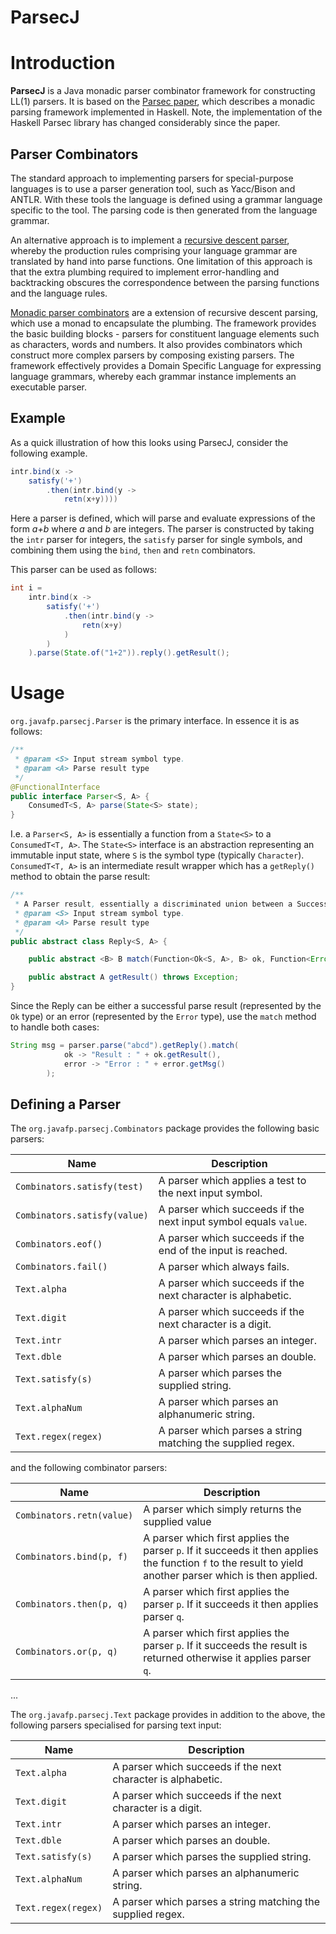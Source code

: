 ParsecJ
============

# Introduction

**ParsecJ** is a Java monadic parser combinator framework for constructing LL(1) parsers.
It is based on the
[Parsec paper](http://research.microsoft.com/en-us/um/people/daan/download/papers/parsec-paper.pdf),
which describes a monadic parsing framework implemented in Haskell.
Note, the implementation of the Haskell Parsec library has changed considerably since the paper.

## Parser Combinators

The standard approach to implementing parsers for special-purpose languages
is to use a parser generation tool,
such as Yacc/Bison and ANTLR.
With these tools the language is defined using a grammar language specific to the tool.
The parsing code is then generated from the language grammar.

An alternative approach is to implement a
[recursive descent parser](http://en.wikipedia.org/wiki/Recursive_descent_parser),
whereby the production rules comprising your language grammar
are translated by hand into parse functions.
One limitation of this approach
is that the extra plumbing required to implement error-handling and backtracking
obscures the correspondence between the parsing functions and the language rules.

[Monadic parser combinators](http://www.artima.com/pins1ed/combinator-parsing.html)
are a extension of recursive descent parsing,
which use a monad to encapsulate the plumbing.
The framework provides the basic building blocks -
parsers for constituent language elements such as characters, words and numbers.
It also provides combinators which construct more complex parsers by composing existing parsers.
The framework effectively provides a Domain Specific Language for expressing language grammars,
whereby each grammar instance implements an executable parser.

## Example

As a quick illustration of how this looks using ParsecJ, consider the following example.

```java
intr.bind(x ->
    satisfy('+')
        .then(intr.bind(y ->
            retn(x+y))))
```

Here a parser is defined, which will parse and evaluate expressions of the form *a+b* where *a* and *b* are integers.
The parser is constructed by taking the `intr` parser for integers, the `satisfy` parser for single symbols,
and combining them using the `bind`, `then` and `retn` combinators.

This parser can be used as follows:

```java
int i =
    intr.bind(x ->
        satisfy('+')
            .then(intr.bind(y ->
                retn(x+y)
            )
        )
    ).parse(State.of("1+2")).reply().getResult();
```

# Usage

`org.javafp.parsecj.Parser` is the primary interface. In essence it is as follows:

```java
/**
 * @param <S> Input stream symbol type.
 * @param <A> Parse result type
 */
@FunctionalInterface
public interface Parser<S, A> {
    ConsumedT<S, A> parse(State<S> state);
}
```

I.e. a `Parser<S, A>` is essentially a function from a `State<S>` to a `ConsumedT<T, A>`.
The `State<S>` interface is an abstraction representing an immutable input state,
where `S` is the symbol type (typically `Character`).
`ConsumedT<T, A>` is an intermediate result wrapper which has a `getReply()` method to obtain the parse result:

```java
/**
 * A Parser result, essentially a discriminated union between a Success and an Error.
 * @param <S> Input stream symbol type.
 * @param <A> Parse result type
 */
public abstract class Reply<S, A> {

    public abstract <B> B match(Function<Ok<S, A>, B> ok, Function<Error<S, A>, B> error);

    public abstract A getResult() throws Exception;
}
```

Since the Reply can be either a successful parse result (represented by the `Ok` type)
or an error (represented by the `Error` type),
use the `match` method to handle both cases:

```java
String msg = parser.parse("abcd").getReply().match(
            ok -> "Result : " + ok.getResult(),
            error -> "Error : " + error.getMsg()
        );
```

## Defining a Parser

The `org.javafp.parsecj.Combinators` package provides the following basic parsers:

Name | Description
-----|------------
`Combinators.satisfy(test)` | A parser which applies a test to the next input symbol. |
`Combinators.satisfy(value)` | A parser which succeeds if the next input symbol equals `value`. |
`Combinators.eof()` | A parser which succeeds if the end of the input is reached. |
`Combinators.fail()` | A parser which always fails. |
`Text.alpha` | A parser which succeeds if the next character is alphabetic. |
`Text.digit` | A parser which succeeds if the next character is a digit. |
`Text.intr` | A parser which parses an integer. |
`Text.dble` | A parser which parses an double. |
`Text.satisfy(s)` | A parser which parses the supplied string. |
`Text.alphaNum` | A parser which parses an alphanumeric string. |
`Text.regex(regex)` | A parser which parses a string matching the supplied regex. |

and the following combinator parsers:

Name | Description
-----|------------
`Combinators.retn(value)` | A parser which simply returns the supplied value
`Combinators.bind(p, f)` | A parser which first applies the parser `p`. If it succeeds it then applies the function `f` to the result to yield another parser which is then applied.
`Combinators.then(p, q)` | A parser which first applies the parser `p`. If it succeeds it then applies parser `q`.
`Combinators.or(p, q)` | A parser which first applies the parser `p`. If it succeeds the result is returned otherwise it applies parser `q`.
...

The `org.javafp.parsecj.Text` package provides in addition to the above, the following parsers specialised for parsing text input:

Name | Description
-----|------------
`Text.alpha` | A parser which succeeds if the next character is alphabetic. |
`Text.digit` | A parser which succeeds if the next character is a digit. |
`Text.intr` | A parser which parses an integer. |
`Text.dble` | A parser which parses an double. |
`Text.satisfy(s)` | A parser which parses the supplied string. |
`Text.alphaNum` | A parser which parses an alphanumeric string. |
`Text.regex(regex)` | A parser which parses a string matching the supplied regex. |
